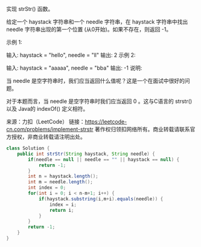 实现 strStr() 函数。

给定一个 haystack 字符串和一个 needle 字符串，在 haystack 字符串中找出 needle 字符串出现的第一个位置 (从0开始)。如果不存在，则返回  -1。

示例 1:

输入: haystack = "hello", needle = "ll"
输出: 2
示例 2:

输入: haystack = "aaaaa", needle = "bba"
输出: -1
说明:

当 needle 是空字符串时，我们应当返回什么值呢？这是一个在面试中很好的问题。

对于本题而言，当 needle 是空字符串时我们应当返回 0 。这与C语言的 strstr() 以及 Java的 indexOf() 定义相符。

来源：力扣（LeetCode）
链接：https://leetcode-cn.com/problems/implement-strstr
著作权归领扣网络所有。商业转载请联系官方授权，非商业转载请注明出处。

```java
class Solution {
    public int strStr(String haystack, String needle) {
        if(needle == null || needle == "" || haystack == null) {
            return -1;
        }
        int n = haystack.length();
        int m = needle.length();
        int index = 0;
        for(int i = 0; i < n-m+1; i++) {
            if(haystack.substring(i,m+i).equals(needle)) {
                index = i;
                return i;
            }
        }
        return -1;
    }
}
```

